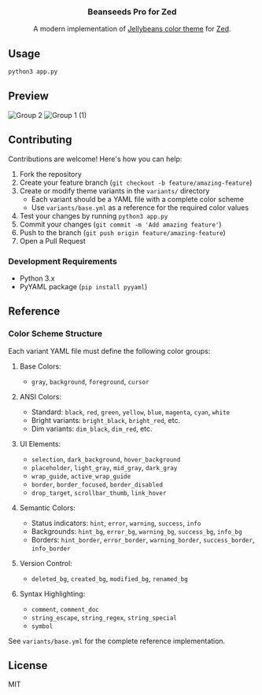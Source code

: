 <h3 align="center">Beanseeds Pro for Zed</h3><p align="center">
A modern implementation of <a href="https://github.com/nanotech/jellybeans.vim">Jellybeans color theme</a> for <a href="https://zed.dev" target="_blank">Zed</a>.

</p>


## Usage

```bash
python3 app.py
```

## Preview
![Group 2](https://github.com/user-attachments/assets/05844b69-118e-4bb2-9364-4e90ce9d68ed)
![Group 1 (1)](https://github.com/user-attachments/assets/c971eeea-9925-46a2-bae3-bd39c5dea093)


## Contributing

Contributions are welcome! Here's how you can help:

1. Fork the repository
2. Create your feature branch (`git checkout -b feature/amazing-feature`)
3. Create or modify theme variants in the `variants/` directory
   - Each variant should be a YAML file with a complete color scheme
   - Use `variants/base.yml` as a reference for the required color values
4. Test your changes by running `python3 app.py`
5. Commit your changes (`git commit -m 'Add amazing feature'`)
6. Push to the branch (`git push origin feature/amazing-feature`)
7. Open a Pull Request

### Development Requirements

- Python 3.x
- PyYAML package (`pip install pyyaml`)

## Reference

### Color Scheme Structure

Each variant YAML file must define the following color groups:

1. Base Colors:
   - `gray`, `background`, `foreground`, `cursor`

2. ANSI Colors:
   - Standard: `black`, `red`, `green`, `yellow`, `blue`, `magenta`, `cyan`, `white`
   - Bright variants: `bright_black`, `bright_red`, etc.
   - Dim variants: `dim_black`, `dim_red`, etc.

3. UI Elements:
   - `selection`, `dark_background`, `hover_background`
   - `placeholder`, `light_gray`, `mid_gray`, `dark_gray`
   - `wrap_guide`, `active_wrap_guide`
   - `border`, `border_focused`, `border_disabled`
   - `drop_target`, `scrollbar_thumb`, `link_hover`

4. Semantic Colors:
   - Status indicators: `hint`, `error`, `warning`, `success`, `info`
   - Backgrounds: `hint_bg`, `error_bg`, `warning_bg`, `success_bg`, `info_bg`
   - Borders: `hint_border`, `error_border`, `warning_border`, `success_border`, `info_border`

5. Version Control:
   - `deleted_bg`, `created_bg`, `modified_bg`, `renamed_bg`

6. Syntax Highlighting:
   - `comment`, `comment_doc`
   - `string_escape`, `string_regex`, `string_special`
   - `symbol`

See `variants/base.yml` for the complete reference implementation.

## License

MIT
